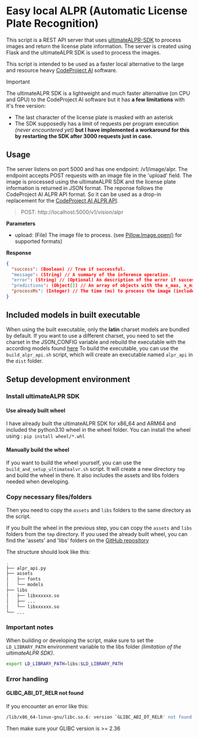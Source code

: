 # Easy local ALPR (Automatic License Plate Recognition)

This script is a REST API server that uses [ultimateALPR-SDK](https://github.com/DoubangoTelecom/ultimateALPR-SDK)  to process images and return the license plate
information. The server is created using Flask and the ultimateALPR SDK is used to process the images.

This script is intended to be used as a faster local alternative to the large and resource heavy [CodeProject AI](https://www.codeproject.com/AI/docs) software.
> [!IMPORTANT]
> The ultimateALPR SDK is a lightweight and much faster alternative (on CPU and GPU) to the CodeProject AI software but it has **a few limitations** with it's free version:
> - The last character of the license plate is masked with an asterisk
> - The SDK supposedly has a limit of requests per program execution *(never encountered yet)* **but I have implemented a workaround for this by restarting the SDK after 3000 requests just in case.**


## Usage
The server listens on port 5000 and has one endpoint: /v1/image/alpr. The endpoint accepts POST requests with an
image file in the 'upload' field. The image is processed using the ultimateALPR SDK and the license plate
information is returned in JSON format. The reponse follows the CodeProject AI ALPR API format. So it can be used
as a drop-in replacement for the [CodeProject AI ALPR API](https://www.codeproject.com/AI/docs/api/api_reference.html#license-plate-reader).

> POST: http://localhost:5000/v1/vision/alpr

**Parameters**
- upload: (File) The image file to process. (see [Pillow.Image.open()](https://pillow.readthedocs.io/en/stable/reference/Image.html#PIL.Image.open) for supported formats)

**Response**
```json
{
  "success": (Boolean) // True if successful.
  "message": (String) // A summary of the inference operation.
  "error": (String) // (Optional) An description of the error if success was false.
  "predictions": (Object[]) // An array of objects with the x_max, x_min, max, y_min bounds of the plate, label, the plate chars and confidence.
  "processMs": (Integer) // The time (ms) to process the image (includes inference and image manipulation operations).
}
```


## Included models in built executable
When using the built executable, only the **latin** charset models are bundled by default. If you want to use a different 
charset, you need to set the charset in the JSON_CONFIG variable and rebuild the executable with the according
models found [here](https://github.com/DoubangoTelecom/ultimateALPR-SDK/tree/master/assets)
To build the executable, you can use the ``build_alpr_api.sh`` script, which will create an executable named ``alpr_api`` in
the ``dist`` folder.

## Setup development environment

### Install ultimateALPR SDK
#### Use already built wheel
I have already built the ultimateALPR SDK for x86_64 and ARM64 and included the python3.10 wheel in the wheel folder.
You can install the wheel using : ``pip install wheel/*.whl``
#### Manually build the wheel
If you want to build the wheel yourself, you can use the ``build_and_setup_ultimatealvr.sh`` script. It will create a new
directory ``tmp`` and build the wheel in there. It also includes the assets and libs folders needed when developing.

### Copy necessary files/folders
Then you need to copy the ``assets`` and ``libs`` folders to the same directory as the script.

If you built the wheel in the previous step, you can copy the ``assets`` and ``libs`` folders from the ``tmp`` directory.
If you used the already built wheel, you can find the 'assets' and 'libs' folders on the [GitHub repository](https://github.com/DoubangoTelecom/ultimateALPR-SDK/tree/master/assets)

The structure should look like this:
```bash
.
├── alpr_api.py
├── assets
│   ├── fonts
│   └── models
├── libs
│   ├── libxxxxxx.so
│   ├── ...
│   └── libxxxxxx.so
└── ...
```

### Important notes
When building or developing the script, make sure to set the ``LD_LIBRARY_PATH`` environment variable to the libs folder
*(limitation of the ultimateALPR SDK)*.
```bash
export LD_LIBRARY_PATH=libs:$LD_LIBRARY_PATH
```

### Error handling
#### GLIBC_ABI_DT_RELR not found
If you encounter an error like this:
```bash
/lib/x86_64-linux-gnu/libc.so.6: version `GLIBC_ABI_DT_RELR' not found
```
Then make sure your GLIBC version is >= 2.36
